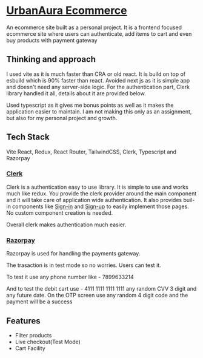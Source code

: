 # [UrbanAura Ecommerce](https://urbanaura.vercel.app/)

An ecommerce site built as a personal project. It is a frontend focused ecommerce site where users can authenticate, add items to cart and even buy products with payment gateway



## Thinking and approach

I used vite as it is much faster than CRA or old react. It is build on top of esbuild which is 90% faster than react. Avoided next js as it is simple app and doesn't need any server-side logic. For the authentication part, Clerk library handled it all, details about it are provided below. 

Used typescript as it gives me bonus points as well as it makes the application easier to maintain. I am not making this only as an assignment, but also for my personal project and growth. 


## Tech Stack
 Vite React, Redux, React Router, TailwindCSS, Clerk, Typescript and Razorpay

### [Clerk](https://clerk.com/)
Clerk is a authentication easy to use library. It is simple to use and works much like redux. You provide the clerk provider around the main component and it will take care of application wide authentication. It also provides buil-in components like [Sign-in](https://clerk.com/docs/components/authentication/sign-in) and  [Sign-up](https://clerk.com/docs/components/authentication/sign-up) to easily implement those pages. No custom component creation is needed.

Overall clerk makes authentication much easier.

### [Razorpay](https://razorpay.com/docs/#home-payments)

Razorpay is used for handling the payments gateway.

The trasaction is in test mode so no worries. Users can test it.

To test it use any phone number like - 7899633214

And to test the debit cart use  - 4111 1111 1111 1111
any random CVV 3 digit and any future date. On the OTP screen use any random 4 digit code and the payment will be a success

## Features

- Filter products
- Live checkout(Test Mode)
- Cart Facility

